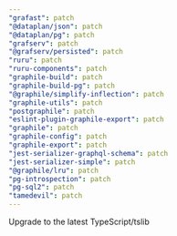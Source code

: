 ```yaml
---
"grafast": patch
"@dataplan/json": patch
"@dataplan/pg": patch
"grafserv": patch
"@grafserv/persisted": patch
"ruru": patch
"ruru-components": patch
"graphile-build": patch
"graphile-build-pg": patch
"@graphile/simplify-inflection": patch
"graphile-utils": patch
"postgraphile": patch
"eslint-plugin-graphile-export": patch
"graphile": patch
"graphile-config": patch
"graphile-export": patch
"jest-serializer-graphql-schema": patch
"jest-serializer-simple": patch
"@graphile/lru": patch
"pg-introspection": patch
"pg-sql2": patch
"tamedevil": patch
---
```


Upgrade to the latest TypeScript/tslib
